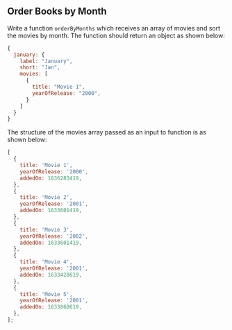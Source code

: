 ## Order Books by Month

Write a function `orderByMonths` which receives an array of movies and sort the movies by month. The function should return an object as shown below:

```javascript
{
  january: {
    label: "January",
    short: "Jan",
    movies: [
      {
        title: "Movie 1",
        yearOfRelease: "2000",
      }
    ]
  }
}
```

The structure of the movies array passed as an input to function is as shown below:

```javascript
[
  {
    title: 'Movie 1',
    yearOfRelease: '2000',
    addedOn: 1636283419,
  },
  {
    title: 'Movie 2',
    yearOfRelease: '2001',
    addedOn: 1633601419,
  },
  {
    title: 'Movie 3',
    yearOfRelease: '2002',
    addedOn: 1633601419,
  },
  {
    title: 'Movie 4',
    yearOfRelease: '2001',
    addedOn: 1633428619,
  },
  {
    title: 'Movie 5',
    yearOfRelease: '2001',
    addedOn: 1633860619,
  },
];
```
